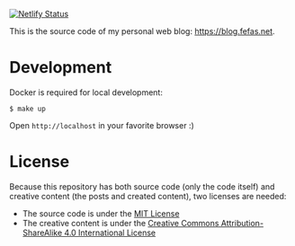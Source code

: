 [![Netlify Status][Netlify Status Image]][Netlify Status Link]

This is the source code of my personal web blog: https://blog.fefas.net.

# Development

Docker is required for local development:

```shell
$ make up
```

Open `http://localhost` in your favorite browser :)

# License

Because this repository has both source code (only the code itself) and creative
content (the posts and created content), two licenses are needed:

- The source code is under the [MIT License](LICENSE)
- The creative content is under the [Creative Commons Attribution-ShareAlike 4.0
  International License](https://creativecommons.org/licenses/by-sa/4.0/)

[Netlify Status Link]: https://app.netlify.com/sites/fefas-blog/deploys
[Netlify Status Image]: https://api.netlify.com/api/v1/badges/704d5139-5ddf-4215-8082-434ed5b7f239/deploy-status
